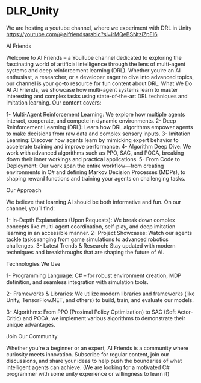 # DLR_Unity
We are hosting a youtube channel, where we experiment with DRL in Unity https://youtube.com/@aifriendsarabic?si=irMQeBSNtziZpEI6

AI Friends

Welcome to AI Friends – a YouTube channel dedicated to exploring the fascinating world of artificial intelligence through the lens of multi-agent systems and deep reinforcement learning (DRL). Whether you’re an AI enthusiast, a researcher, or a developer eager to dive into advanced topics, our channel is your go-to resource for fun content about DRL.
What We Do At AI Friends, we showcase how multi-agent systems learn to master interesting and complex tasks using state-of-the-art DRL techniques and imitation learning. Our content covers:

1- Multi-Agent Reinforcement Learning: We explore how multiple agents interact, cooperate, and compete in dynamic environments.
2- Deep Reinforcement Learning (DRL): Learn how DRL algorithms empower agents to make decisions from raw data and complex sensory inputs.
3- Imitation Learning: Discover how agents learn by mimicking expert behavior to accelerate training and improve performance.
4- Algorithm Deep Dive: We work with advanced algorithms such as PPO, SAC, and POCA, breaking down their inner workings and practical applications.
5- From Code to Deployment: Our work span the entire workflow—from creating environments in C# and defining Markov Decision Processes (MDPs), to shaping reward functions and training your agents on challenging tasks.

Our Approach

We believe that learning AI should be both informative and fun. On our channel, you’ll find:

1- In-Depth Explanations (Upon Requests): We break down complex concepts like multi-agent coordination, self-play, and deep imitation learning in an accessible manner.
2- Project Showcases: Watch our agents tackle tasks ranging from game simulations to advanced robotics challenges.
3- Latest Trends & Research: Stay updated with modern techniques and breakthroughs that are shaping the future of AI.

Technologies We Use

1- Programming Language: C# – for robust environment creation, MDP definition, and seamless integration with simulation tools.

2- Frameworks & Libraries: We utilize modern libraries and frameworks (like Unity, TensorFlow.NET, and others) to build, train, and evaluate our models.

3- Algorithms: From PPO (Proximal Policy Optimization) to SAC (Soft Actor-Critic) and POCA, we implement various algorithms to demonstrate their unique advantages.

Join Our Community

Whether you're a beginner or an expert, AI Friends is a community where curiosity meets innovation. Subscribe for regular content, join our discussions, and share your ideas to help push the boundaries of what intelligent agents can achieve. (We are looking for a motivated C# programmer with some unity experience or willingness to learn it)
